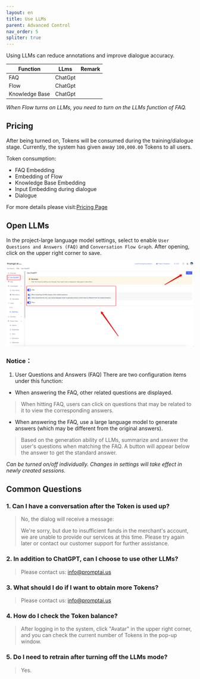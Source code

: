 ```yaml
---
layout: en
title: Use LLMs
parent: Advanced Control
nav_order: 5
spliter: true
---
```


<!-- 使用LLMs可以减少标注、提高对话准确率。 -->
Using LLMs can reduce annotations and improve dialogue accuracy.

|     Function   |   LLms   | Remark |
|----------------|----------|:-----|
|      FAQ       | ChatGpt  |      |
|      Flow      | ChatGpt  |      |
| Knowledge Base | ChatGpt  |      |

<!--Flow开启LLMs时需要将FAQ的LLMs功能开启-->

*When Flow turns on LLMs, you need to turn on the LLMs function of FAQ.*

## Pricing
<!--开启后将在训练/对话阶段消耗Token，目前系统为所有用户赠送了`100,000.00`Token。-->

After being turned on, Tokens will be consumed during the training/dialogue stage. Currently, the system has given away `100,000.00` Tokens to all users.

<!--
token消耗:
- FAQ的Embedding
- Flow的Embedding
- Knowledge Base Embedding
- 对话时的输入Embedding
- 对话
-->

Token consumption:
- FAQ Embedding
- Embedding of Flow
- Knowledge Base Embedding
- Input Embedding during dialogue
- Dialogue

For more details please visit:[Pricing Page](https://promptai.us/pricing)

## Open LLMs
<!--在项目-大语言模型设置中选择开启`用户问答(FAQ)`和`对话流图`，开启后点击右上角进行保存。-->
In the project-large language model settings, select to enable `User Questions and Answers (FAQ)` and `Conversation Flow Graph`. After opening, click on the upper right corner to save.

![use_llms_1.jpg](/assets/images/use_llms_1.png)

### Notice：

<!--
1、用户问答(FAQ) 该功能下有两个配置小项：
- 回答FAQ时，显示其他相关问题。 
>   命中FAQ时可能与之关联的问题，用户可点击查看对应的回答。

- 回答FAQ时，使用大语言模型生成答案(跟原来的答案可能有差异)。
>  基于LLMs的生成能力,在匹配到FAQ的情况下根据用户的问题进行总结回答。此时会在答案下方展示按钮以获取标准的回答。

*可单独开启/关闭，设置变更后在新创建的会话中生效。*
-->


1. User Questions and Answers (FAQ) There are two configuration items under this function:
- When answering the FAQ, other related questions are displayed.
> When hitting FAQ, users can click on questions that may be related to it to view the corresponding answers.

- When answering the FAQ, use a large language model to generate answers (which may be different from the original answers).
> Based on the generation ability of LLMs, summarize and answer the user's questions when matching the FAQ. A button will appear below the answer to get the standard answer.

*Can be turned on/off individually. Changes in settings will take effect in newly created sessions.*
## Common Questions

<!--
### 1、Token消耗用完后能对话吗？
> 不能，此时对话将收到提示信息：
>
> We're sorry, but due to insufficient funds in the merchant's account, we are unable to provide our services at this time. Please try again later or contact our customer support for further assistance.
> 
> 在充值Token后可立刻恢复对话。

### 2、除ChatGPT外，我能选择使用其他LLMs吗？
> 请联系我们：info@promptai.us

### 3、我想获取更多Token应该如何处理?
> 请联系我们：info@promptai.us

### 4、我如何查看Token余额？
> 登录系统后点击右上角"头像"，在弹出的窗口中能查询到当前Token数量。

### 5、关闭LLMs模式后需要重新训练吗？
> Yes
-->

### 1. Can I have a conversation after the Token is used up?
> No, the dialog will receive a message:
>
> We're sorry, but due to insufficient funds in the merchant's account, we are unable to provide our services at this time. Please try again later or contact our customer support for further assistance.

### 2. In addition to ChatGPT, can I choose to use other LLMs?
> Please contact us: info@promptai.us

### 3. What should I do if I want to obtain more Tokens?
> Please contact us: info@promptai.us

### 4. How do I check the Token balance?
> After logging in to the system, click "Avatar" in the upper right corner, and you can check the current number of Tokens in the pop-up window.

### 5. Do I need to retrain after turning off the LLMs mode?
> Yes.